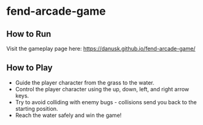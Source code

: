 fend-arcade-game
===============================

## How to Run
Visit the gameplay page here: https://danusk.github.io/fend-arcade-game/

## How to Play
* Guide the player character from the grass to the water.
* Control the player character using the up, down, left, and right arrow keys. 
* Try to avoid colliding with enemy bugs - collisions send you back to the starting position. 
* Reach the water safely and win the game!
